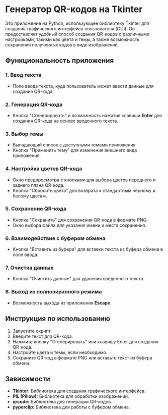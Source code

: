 # Генератор QR-кодов на Tkinter

Это приложение на Python, использующее библиотеку Tkinter для создания графического интерфейса пользователя (GUI). Он предоставляет удобный способ создания QR-кодов с различными настройками, такими как цвета и темы, а также возможность сохранения полученных кодов в виде изображений.

## Функциональность приложения

### 1. Ввод текста
   - Поле ввода текста, куда пользователь может ввести данные для создания QR-кода.

### 2. Генерация QR-кода
   - Кнопка "Сгенерировать" и возможность нажатия клавиши **Enter** для создания QR-кода на основе введенного текста.

### 3. Выбор темы
   - Выпадающий список с доступными темами приложения.
   - Кнопка "Применить тему" для изменения внешнего вида приложения.

### 4. Настройка цветов QR-кода
   - Окно предпросмотра с кнопками для выбора цветов переднего и заднего плана QR-кода.
   - Кнопка "Сбросить цвета" для возврата к стандартным черному и белому цветам.

### 5. Сохранение QR-кода
   - Кнопка "Сохранить" для сохранения QR-кода в формате PNG.
   - Окно выбора файла для указания имени и места сохранения.

### 6. Взаимодействие с буфером обмена
   - Кнопка "Вставить из буфера" для вставки текста из буфера обмена в поле ввода.

### 7. Очистка данных
   - Кнопка "Очистить данные" для удаления введенного текста.

### 8. Выход из полноэкранного режима
   - Возможность выхода из приложения **Escape**.

## Инструкция по использованию

1. Запустите скрипт.
2. Введите текст для QR-кода.
3. Нажмите кнопку "Сгенерировать" или клавишу Enter для создания QR-кода.
4. Настройте цвета и темы, если необходимо.
5. Сохраните QR-код в формате PNG или вставьте текст из буфера обмена.

## Зависимости

- **Tkinter:** Библиотека для создания графического интерфейса.
- **PIL (Pillow):** Библиотека для обработки изображений.
- **qrcode:** Библиотека для генерации QR-кодов.
- **pyperclip:** Библиотека для работы с буфером обмена.
